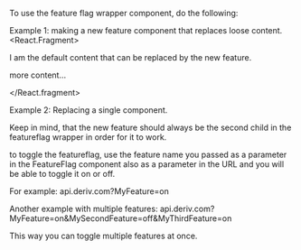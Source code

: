 To use the feature flag wrapper component, do the following:

Example 1: making a new feature component that replaces loose content.
<FeatureFlag feature_name='MyFeature'>
    <React.Fragment>
        <p>I am the default content that can be replaced by the new feature.</p>
        <p>more content...</p>
    </React.fragment>
    <NewFeature />
</FeatureFlag>

Example 2: Replacing a single component.
<FeatureFlag feature_name='MyFeature'>
    <CurrentFeature />
    <NewFeature />
</FeatureFlag>

Keep in mind, that the new feature should always be the second child in the featureflag wrapper in order for it to work.

to toggle the featureflag, use the feature name you passed as a parameter in the FeatureFlag component also as a parameter in the URL and you will be able to toggle it on or off.

For example:
api.deriv.com?MyFeature=on

Another example with multiple features:
api.deriv.com?MyFeature=on&MySecondFeature=off&MyThirdFeature=on

This way you can toggle multiple features at once.